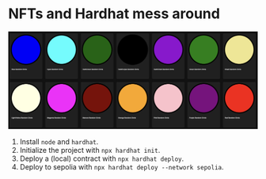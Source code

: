 # NFTs and Hardhat mess around

![My collection](collection.png)

1. Install `node` and `hardhat`.
2. Initialize the project with `npx hardhat init`.
3. Deploy a (local) contract with `npx hardhat deploy`.
4. Deploy to sepolia with `npx hardhat deploy --network sepolia`.